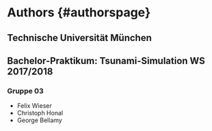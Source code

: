 # Authors  {#authorspage}

## Technische Universität München
## Bachelor-Praktikum: Tsunami-Simulation WS 2017/2018

### Gruppe 03
- Felix Wieser
- Christoph Honal
- George Bellamy